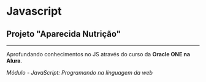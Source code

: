 # Javascript

## Projeto "Aparecida Nutrição"

---
 
 Aprofundando conhecimentos no JS através do curso da **Oracle ONE na Alura**.

 *Módulo - JavaScript: Programando na linguagem da web*

 
 
